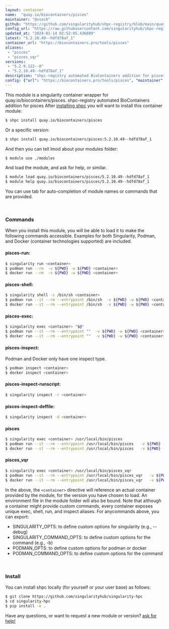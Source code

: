 ```yaml
---
layout: container
name:  "quay.io/biocontainers/pisces"
maintainer: "@vsoch"
github: "https://github.com/singularityhub/shpc-registry/blob/main/quay.io/biocontainers/pisces/container.yaml"
config_url: "https://raw.githubusercontent.com/singularityhub/shpc-registry/main/quay.io/biocontainers/pisces/container.yaml"
updated_at: "2024-01-14 02:52:05.436889"
latest: "5.2.10.49--hdfd78af_1"
container_url: "https://biocontainers.pro/tools/pisces"
aliases:
 - "pisces"
 - "pisces_vqr"
versions:
 - "5.2.9.122--0"
 - "5.2.10.49--hdfd78af_1"
description: "shpc-registry automated BioContainers addition for pisces"
config: {"url": "https://biocontainers.pro/tools/pisces", "maintainer": "@vsoch", "description": "shpc-registry automated BioContainers addition for pisces", "latest": {"5.2.10.49--hdfd78af_1": "sha256:8bd6fe6f09a4c0acaac06d8058fd1715c1d91a235148028e84fcabfbb9407fbb"}, "tags": {"5.2.9.122--0": "sha256:0b9d31da5df60ad8d75accd80b66664a8ce08e9c2a470baddbc003e7fac1c498", "5.2.10.49--hdfd78af_1": "sha256:8bd6fe6f09a4c0acaac06d8058fd1715c1d91a235148028e84fcabfbb9407fbb"}, "docker": "quay.io/biocontainers/pisces", "aliases": {"pisces": "/usr/local/bin/pisces", "pisces_vqr": "/usr/local/bin/pisces_vqr"}}
---
```


This module is a singularity container wrapper for quay.io/biocontainers/pisces.
shpc-registry automated BioContainers addition for pisces
After [installing shpc](#install) you will want to install this container module:


```bash
$ shpc install quay.io/biocontainers/pisces
```

Or a specific version:

```bash
$ shpc install quay.io/biocontainers/pisces:5.2.10.49--hdfd78af_1
```

And then you can tell lmod about your modules folder:

```bash
$ module use ./modules
```

And load the module, and ask for help, or similar.

```bash
$ module load quay.io/biocontainers/pisces/5.2.10.49--hdfd78af_1
$ module help quay.io/biocontainers/pisces/5.2.10.49--hdfd78af_1
```

You can use tab for auto-completion of module names or commands that are provided.

<br>

### Commands

When you install this module, you will be able to load it to make the following commands accessible.
Examples for both Singularity, Podman, and Docker (container technologies supported) are included.

#### pisces-run:

```bash
$ singularity run <container>
$ podman run --rm  -v ${PWD} -w ${PWD} <container>
$ docker run --rm  -v ${PWD} -w ${PWD} <container>
```

#### pisces-shell:

```bash
$ singularity shell -s /bin/sh <container>
$ podman run --it --rm --entrypoint /bin/sh  -v ${PWD} -w ${PWD} <container>
$ docker run --it --rm --entrypoint /bin/sh  -v ${PWD} -w ${PWD} <container>
```

#### pisces-exec:

```bash
$ singularity exec <container> "$@"
$ podman run --it --rm --entrypoint ""  -v ${PWD} -w ${PWD} <container> "$@"
$ docker run --it --rm --entrypoint ""  -v ${PWD} -w ${PWD} <container> "$@"
```

#### pisces-inspect:

Podman and Docker only have one inspect type.

```bash
$ podman inspect <container>
$ docker inspect <container>
```

#### pisces-inspect-runscript:

```bash
$ singularity inspect -r <container>
```

#### pisces-inspect-deffile:

```bash
$ singularity inspect -d <container>
```


#### pisces

```bash
$ singularity exec <container> /usr/local/bin/pisces
$ podman run --it --rm --entrypoint /usr/local/bin/pisces   -v ${PWD} -w ${PWD} <container> -c " $@"
$ docker run --it --rm --entrypoint /usr/local/bin/pisces   -v ${PWD} -w ${PWD} <container> -c " $@"
```


#### pisces_vqr

```bash
$ singularity exec <container> /usr/local/bin/pisces_vqr
$ podman run --it --rm --entrypoint /usr/local/bin/pisces_vqr   -v ${PWD} -w ${PWD} <container> -c " $@"
$ docker run --it --rm --entrypoint /usr/local/bin/pisces_vqr   -v ${PWD} -w ${PWD} <container> -c " $@"
```



In the above, the `<container>` directive will reference an actual container provided
by the module, for the version you have chosen to load. An environment file in the
module folder will also be bound. Note that although a container
might provide custom commands, every container exposes unique exec, shell, run, and
inspect aliases. For anycommands above, you can export:

 - SINGULARITY_OPTS: to define custom options for singularity (e.g., --debug)
 - SINGULARITY_COMMAND_OPTS: to define custom options for the command (e.g., -b)
 - PODMAN_OPTS: to define custom options for podman or docker
 - PODMAN_COMMAND_OPTS: to define custom options for the command

<br>

### Install

You can install shpc locally (for yourself or your user base) as follows:

```bash
$ git clone https://github.com/singularityhub/singularity-hpc
$ cd singularity-hpc
$ pip install -e .
```

Have any questions, or want to request a new module or version? [ask for help!](https://github.com/singularityhub/singularity-hpc/issues)